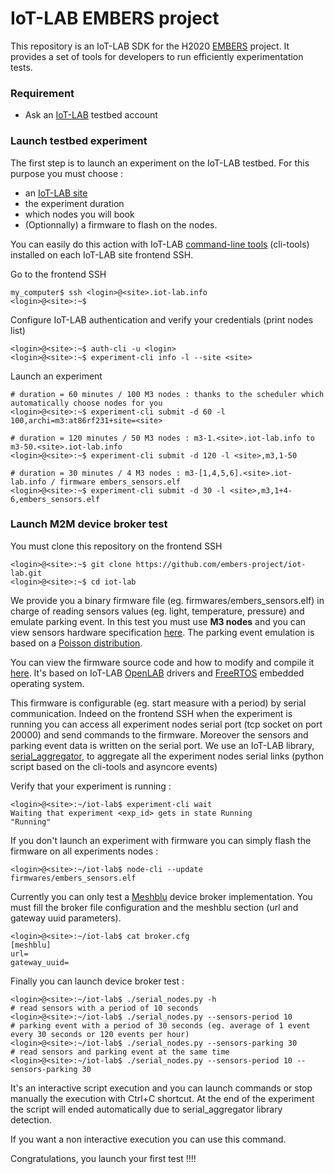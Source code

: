 # IoT-LAB EMBERS project 

This repository is an IoT-LAB SDK for the H2020 [EMBERS](http://www.embers-project.eu/) project. It provides a set of tools for developers to run efficiently experimentation tests. 

### Requirement

* Ask an [IoT-LAB](https://www.iot-lab.info/testbed/signup.php) testbed account

### Launch testbed experiment

The first step is to launch an experiment on the IoT-LAB testbed. For this purpose you must choose :
  * an [IoT-LAB site](https://www.iot-lab.info/deployment/)
  * the experiment duration
  * which nodes you will book
  * (Optionnally) a firmware to flash on the nodes.

You can easily do this action with IoT-LAB [command-line tools](https://www.iot-lab.info/tutorials/experiment-cli-client/) (cli-tools) installed on each IoT-LAB site frontend SSH.

Go to the frontend SSH
  ```  
  my_computer$ ssh <login>@<site>.iot-lab.info
  <login>@<site>:~$ 
  ```
Configure IoT-LAB authentication and verify your credentials (print nodes list)
  ```  
  <login>@<site>:~$ auth-cli -u <login>
  <login>@<site>:~$ experiment-cli info -l --site <site>
  ``` 
Launch an experiment 
  ```
  # duration = 60 minutes / 100 M3 nodes : thanks to the scheduler which automatically choose nodes for you
  <login>@<site>:~$ experiment-cli submit -d 60 -l 100,archi=m3:at86rf231+site=<site>
  
  # duration = 120 minutes / 50 M3 nodes : m3-1.<site>.iot-lab.info to m3-50.<site>.iot-lab.info
  <login>@<site>:~$ experiment-cli submit -d 120 -l <site>,m3,1-50
  
  # duration = 30 minutes / 4 M3 nodes : m3-[1,4,5,6].<site>.iot-lab.info / firmware embers_sensors.elf
  <login>@<site>:~$ experiment-cli submit -d 30 -l <site>,m3,1+4-6,embers_sensors.elf
  ```

### Launch M2M device broker test

You must clone this repository on the frontend SSH

 ```  
 <login>@<site>:~$ git clone https://github.com/embers-project/iot-lab.git
 <login>@<site>:~$ cd iot-lab
 ``` 
We provide you a binary firmware file (eg. firmwares/embers_sensors.elf) in charge of reading sensors values (eg. light, temperature, pressure) and emulate parking event. In this test you must use <b>M3 nodes</b> and you can view sensors hardware specification [here](https://www.iot-lab.info/hardware/m3/). The parking event emulation is based on a [Poisson distribution](https://en.wikipedia.org/wiki/Poisson_distribution).

You can view the firmware source code and how to modify and compile it [here](https://www.iot-lab.info/tutorials/get-compile-a-m3-firmware-code/). It's based on IoT-LAB [OpenLAB](https://github.com/iot-lab/openlab) drivers and [FreeRTOS](http://www.freertos.org/) embedded operating system. 

This firmware is configurable (eg. start measure with a period) by serial communication. Indeed on the frontend SSH when the experiment is running you can access all experiment nodes serial port (tcp socket on port 20000) and send commands to the firmware. Moreover the sensors and parking event data is written on the serial port. We use an IoT-LAB library, [serial_aggregator](https://www.iot-lab.info/tutorials/nodes-serial-link-aggregation/), to aggregate all the experiment nodes serial links (python script based on the cli-tools and asyncore events)

Verify that your experiment is running :

```  
<login>@<site>:~/iot-lab$ experiment-cli wait
Waiting that experiment <exp_id> gets in state Running
"Running"
``` 

If you don't launch an experiment with firmware you can simply flash the firmware on all experiments nodes :

 ```  
 <login>@<site>:~/iot-lab$ node-cli --update firmwares/embers_sensors.elf
 ``` 

Currently you can only test a [Meshblu](https://meshblu.readme.io/) device broker implementation. You must fill the broker file configuration and the meshblu section (url and gateway uuid parameters).

```
<login>@<site>:~/iot-lab$ cat broker.cfg
[meshblu]
url= 
gateway_uuid=
``` 

Finally you can launch device broker test :

```
<login>@<site>:~/iot-lab$ ./serial_nodes.py -h
# read sensors with a period of 10 seconds
<login>@<site>:~/iot-lab$ ./serial_nodes.py --sensors-period 10
# parking event with a period of 30 seconds (eg. average of 1 event every 30 seconds or 120 events per hour) 
<login>@<site>:~/iot-lab$ ./serial_nodes.py --sensors-parking 30
# read sensors and parking event at the same time
<login>@<site>:~/iot-lab$ ./serial_nodes.py --sensors-period 10 --sensors-parking 30
``` 

It's an interactive script execution and you can launch commands or stop manually the execution with Ctrl+C shortcut.
At the end of the experiment the script will ended automatically due to serial_aggregator library detection.

If you want a non interactive execution you can use this command.

Congratulations, you launch your first test !!!!









